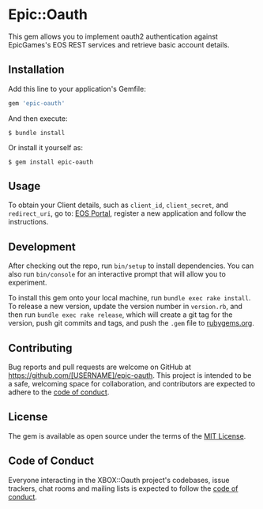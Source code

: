 # Epic::Oauth

This gem allows you to implement oauth2 authentication against EpicGames's EOS REST services and retrieve basic account details.

## Installation

Add this line to your application's Gemfile:

```ruby
gem 'epic-oauth'
```

And then execute:

    $ bundle install

Or install it yourself as:

    $ gem install epic-oauth

## Usage

To obtain your Client details, such as `client_id`, `client_secret`, and `redirect_uri`, go to: [EOS Portal](https://dev.epicgames.com/portal/en-US/), register a new application and follow the instructions.

## Development

After checking out the repo, run `bin/setup` to install dependencies. You can also run `bin/console` for an interactive prompt that will allow you to experiment.

To install this gem onto your local machine, run `bundle exec rake install`. To release a new version, update the version number in `version.rb`, and then run `bundle exec rake release`, which will create a git tag for the version, push git commits and tags, and push the `.gem` file to [rubygems.org](https://rubygems.org).

## Contributing

Bug reports and pull requests are welcome on GitHub at https://github.com/[USERNAME]/epic-oauth. This project is intended to be a safe, welcoming space for collaboration, and contributors are expected to adhere to the [code of conduct](https://github.com/[USERNAME]/epic-oauth/blob/master/CODE_OF_CONDUCT.md).

## License

The gem is available as open source under the terms of the [MIT License](https://opensource.org/licenses/MIT).

## Code of Conduct

Everyone interacting in the XBOX::Oauth project's codebases, issue trackers, chat rooms and mailing lists is expected to follow the [code of conduct](https://github.com/[USERNAME]/epic-oauth/blob/master/CODE_OF_CONDUCT.md).
